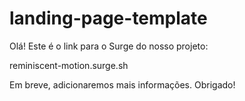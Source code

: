 # landing-page-template

Olá! Este é o link para o Surge do nosso projeto:

reminiscent-motion.surge.sh

Em breve, adicionaremos mais informações.
Obrigado!
